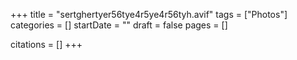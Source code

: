 +++
title = "sertghertyer56tye4r5ye4r56tyh.avif"
tags = ["Photos"]
categories = []
startDate = ""
draft = false
pages = []

citations = []
+++
